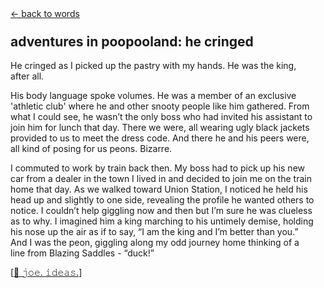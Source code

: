 <div class="goback">
<a href="/words/">&larr; back to words</a>
</div>
<h2 style="margin-top:24px;">adventures in poopooland: he cringed</h2>
<p style="padding-right:18px;">He cringed as I picked up the pastry with my hands. He was the king, after all.</p>
<p style="padding-right:18px;">His body language spoke volumes. He was a member of an exclusive 'athletic club' where he and other snooty people like him gathered. From what I could see, he wasn’t the only boss who had invited his assistant to join him for lunch that day. There we were, all wearing ugly black jackets provided to us to meet the dress code. And there he and his peers were, all kind of posing for us peons. Bizarre.</p>
<p style="padding-right:18px;">I commuted to work by train back then. My boss had to pick up his new car from a dealer in the town I lived in and decided to join me on the train home that day. As we walked toward Union Station, I noticed he held his head up and slightly to one side, revealing the profile he wanted others to notice. I couldn’t help giggling now and then but I’m sure he was clueless as to why. I imagined him a king marching to his untimely demise, holding his nose up the air as if to say, “I am the king and I’m better than you.” And I was the peon, giggling along my odd journey home thinking of a line from Blazing Saddles - “duck!”</p>
<p>[<a href="https://ideas.joejenett.com/#freeform%2009-16-22">🌱 𝚓𝚘𝚎. 𝚒𝚍𝚎𝚊𝚜.</a>]</p>